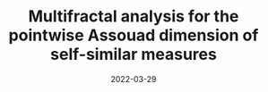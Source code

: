 ---
title: "Multifractal analysis for the pointwise Assouad dimension of self-similar measures"
collection: preprints
permalink: /preprint/pointwise-assouad-dimension-for-measures
date: 2022-03-29
venue: 'Preprint, available at: https://arxiv.org/abs/2401.03953'
citation: 'R. Anttila, V. Suomala (2024). <i>Multifractal analysis for the pointwise Assouad dimension of self-similar measures</i>. Preprint, available at: https://arxiv.org/abs/2401.03953'
info: 'Preprint, available at: https://arxiv.org/abs/2401.03953'
authors: 'R. Anttila, V. Suomala'
arxiv: 'https://arxiv.org/abs/2401.03953'
pdf: '../files/multifractal_analysis_of_pointwise_assouad_dimension.pdf'
---